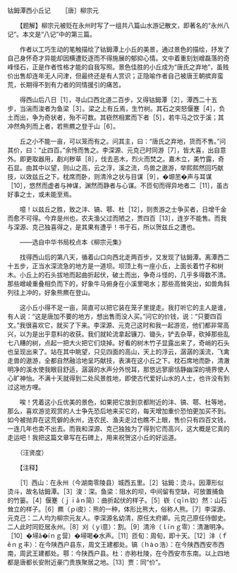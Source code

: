钴鉧潭西小丘记
　　［唐］柳宗元

　　【题解】柳宗元被贬在永州时写了一组共八篇山水游记散文，即著名的“永州八记”。本文是“八记”中的第三篇。

　　作者以工巧生动的笔触描绘了钴鉧潭上小丘的美景，通过景色的描绘，抒发了自己身怀奇才异能却因横遭贬逐而不得施展的郁抑心情。文中着重刻划嶒磊落的奇峰怪石，正是作者性格才能的自我写照。景色佳胜的小丘成为“唐氏之弃地”，虽贱价出售却连年无人问津，但最终还是有人赏识；正隐喻作者自己被唐王朝摈弃蛮荒，长期得不到有力者的同情援引的痛苦。　　

　　得西山后八日［1］，寻山口西北道二百步，又得钴鉧潭［2］，潭西二十五步，当湍而浚者为鱼梁［3］。梁之上有丘焉，生竹树。其石之突怒偃蹇［4］，负土而出，争为奇状者，殆不可数。其嵚然相累而下者［5］，若牛马之饮于溪；其冲然角列而上者，若熊羆之登于山［6］。

　　丘之小不能一亩，可以笼而有之。问其主，曰：“唐氏之弃地，货而不售。”问其价，曰：“止四百。”余怜而售之。李深源、元克己时同游［7］，皆大喜，出自意外。即更取器用，剷刈秽草［8］，伐去恶木，烈火而焚之。嘉木立，美竹露，奇石显。由其中以望，则山之高，云之浮，溪之流，鸟兽之遨游，举熙熙然回巧献技，以效兹丘之下。枕席而卧，则清泠之状与目谋［9］，�塬苤�声与耳谋［10］，悠然而虚者与神谋，渊然而静者与心谋。不匝旬而得异地者二［11］，虽古好事之士，或未能至焉。

　　噫！以兹丘之胜，致之沣、镐、鄠、杜［12］，则贵游之士争买者，日增千金而愈不可得。今弃是州也，农夫渔父过而陋之，贾四百［13］，连岁不能售。而我与深源、克己独喜得之，是其果有遭乎！书于石，所以贺兹丘之遭也。

　　——选自中华书局校点本《柳宗元集》　　

　　找得西山后的第八天，循着山口向西北走两百步，又发现了钴鉧潭。离潭西二十五步，正当水深流急的地方是一道坝。坝顶上有一座小丘，上面长着竹子和树木。小丘上的石头拔地而起曲折起伏，破土而出，争奇斗怪的，几乎多得数不清。那些嶒崚重叠相负而下的，好象牛马俯身在小溪里喝水；那些高耸突出，如兽角斜列往上冲的，好象熊羆在登山。

　　这小丘小得不足一亩，简直可以把它装在笼子里提走。我打听它的主人是谁，有人说：“这是唐加不要的地方，想出售而没人买。”问它的价钱，说：“只要四百文。”我很喜欢它，就买了下来。李深源、元克己这时和我一起游览，他们都非常高兴，以为是出乎意料的收获。我们就轮流拿起镰刀、锄头，铲去杂草，砍掉那些乱七八糟的树，点起一把大火把它们烧掉。好看的树木竹子显露出来了，奇峭的石头也呈现出来了。站在其中眺望，只见四面的高山，天上的浮云，潺潺的溪流，飞禽走兽的遨游，全都自然融洽地呈巧献技，表演在这小丘之下。枕石席地而卧，清澈明净的溪水使我眼目舒适，潺潺的水声分外悦耳，那悠远寥廓恬静幽深的境界使人心旷神怡。不满十天就得到二处风景胜地，即使古代爱好山水的人士，也许没有到过这地方哩。

　　唉！凭着这小丘优美的景色，如果把它放到京都附近的沣、镐、鄠、杜等地，那么，喜欢游览观赏的人士争先恐后地来买它的，每天增加重价恐怕更加买不到。如今被抛弃在这荒僻的永州，连农民、渔夫走过也瞧不上眼，售价只有四百文钱，一连几年也卖不出去。而我和深源、克己独独为了得到它而高兴，这大概是它真的走运吧！我把这篇文章写在石碑上，用来祝贺这小丘的好运道。

　　（汪贤度）

　　【注释】

　　［1］西山：在永州（今湖南零陵县）城西五里。［2］钴鉧：烫斗。因潭形似烫斗，故名钴鉧潭。［3］浚：深。鱼梁：阻水的坝，中间留有空缺，可放置捕鱼的竹篓。［4］偃蹇（ｊｉǎｎ简）：曲折起伏的样子。［5］嵚（ｑīｎ钦）然：山石耸立的样子。［6］羆（ｐí皮）：熊的一种，体形比熊大，俗称人熊。［7］李深源、元克己：二人均为柳宗元友人。李深源名幼清，原任太府卿。元克己原任侍御史。二人此时同贬居永州。［8］刈（ｙì意）：割。［9］清泠（ｌíｎｇ零）：清澈明净。［10］�埽ǎ�íｎｇ营）�埽喝�水声。［11］匝旬：周旬，即十天。［12］沣（ｆēｎｇ丰）：在今陕西户县东，周文王建都处。镐（ｈàｏ浩）：在今陕西西安市西南，周武王建都处。鄠：今陕西户县。杜：亦称杜陵，在今西安市东南。以上四地都是唐都长安附近豪门贵族聚居之地。［13］贾：同“价”。 


